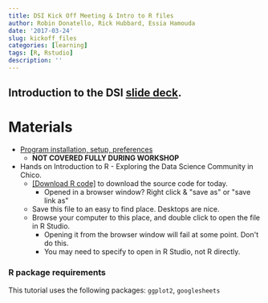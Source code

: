 ```yaml
---
title: DSI Kick Off Meeting & Intro to R files
author: Robin Donatello, Rick Hubbard, Essia Hamouda
date: '2017-03-24'
slug: kickoff_files
categories: [learning]
tags: [R, Rstudio]
description: ''
---
```


## Introduction to the DSI [slide deck](/workshop/kickoff_files/2017-03-24_Slides.pdf).


# Materials

* [Program installation, setup, preferences](/workshop/kickoff_files/getting_started/) 
    - **NOT COVERED FULLY DURING WORKSHOP**
* Hands on Introduction to R - Exploring the Data Science Community in Chico. 
    - [[Download R code]](/workshop/kickoff_files/IntroR_whois_DS.R) to download the source code for today. 
        - Opened in a browser window? Right click & "save as" or "save link as"
    - Save this file to an easy to find place. Desktops are nice. 
    - Browse your computer to this place, and double click to open the file in R Studio. 
        - Opening it from the browser window will fail at some point. Don't do this. 
        - You may need to specify to open in R Studio, not R directly. 

### R package requirements
This tutorial uses the following packages:
`ggplot2`, `googlesheets`

